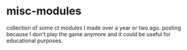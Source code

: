 # misc-modules
collection of some ct modules I made over a year or two ago. posting because I don't play the game anymore and it could be useful for educational purposes.
